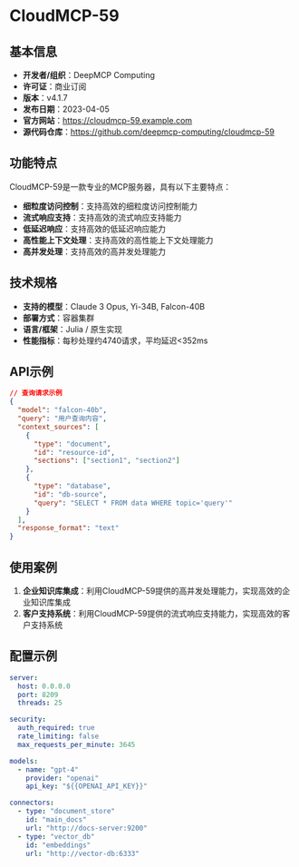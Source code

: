 # CloudMCP-59

## 基本信息

- **开发者/组织**：DeepMCP Computing
- **许可证**：商业订阅
- **版本**：v4.1.7
- **发布日期**：2023-04-05
- **官方网站**：https://cloudmcp-59.example.com
- **源代码仓库**：https://github.com/deepmcp-computing/cloudmcp-59

## 功能特点

CloudMCP-59是一款专业的MCP服务器，具有以下主要特点：

- **细粒度访问控制**：支持高效的细粒度访问控制能力
- **流式响应支持**：支持高效的流式响应支持能力
- **低延迟响应**：支持高效的低延迟响应能力
- **高性能上下文处理**：支持高效的高性能上下文处理能力
- **高并发处理**：支持高效的高并发处理能力


## 技术规格

- **支持的模型**：Claude 3 Opus, Yi-34B, Falcon-40B
- **部署方式**：容器集群
- **语言/框架**：Julia / 原生实现
- **性能指标**：每秒处理约4740请求，平均延迟<352ms

## API示例

```json
// 查询请求示例
{
  "model": "falcon-40b",
  "query": "用户查询内容",
  "context_sources": [
    {
      "type": "document",
      "id": "resource-id",
      "sections": ["section1", "section2"]
    },
    {
      "type": "database",
      "id": "db-source",
      "query": "SELECT * FROM data WHERE topic='query'"
    }
  ],
  "response_format": "text"
}
```

## 使用案例

1. **企业知识库集成**：利用CloudMCP-59提供的高并发处理能力，实现高效的企业知识库集成
2. **客户支持系统**：利用CloudMCP-59提供的流式响应支持能力，实现高效的客户支持系统


## 配置示例

```yaml
server:
  host: 0.0.0.0
  port: 8209
  threads: 25

security:
  auth_required: true
  rate_limiting: false
  max_requests_per_minute: 3645

models:
  - name: "gpt-4"
    provider: "openai"
    api_key: "${{OPENAI_API_KEY}}"

connectors:
  - type: "document_store"
    id: "main_docs"
    url: "http://docs-server:9200"
  - type: "vector_db"
    id: "embeddings"
    url: "http://vector-db:6333"
```